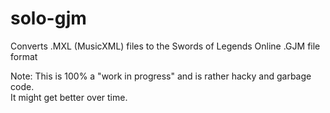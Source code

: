 # solo-gjm
Converts .MXL (MusicXML) files to the Swords of Legends Online .GJM file format  
  
Note: This is 100% a "work in progress" and is rather hacky and garbage code.  
It might get better over time.
